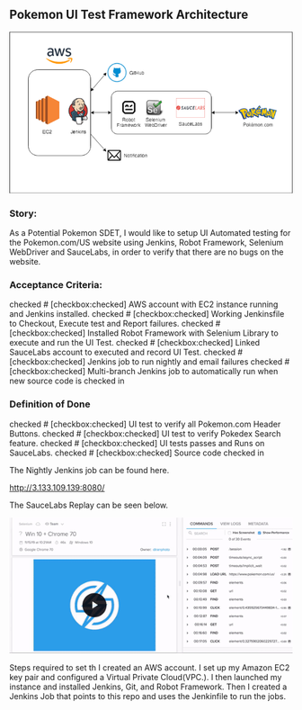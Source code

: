 ## Pokemon UI Test Framework Architecture


![Test Framework Architecture](Pokemon.png)



### Story:
As a Potential Pokemon SDET, I would like to setup UI Automated testing for the Pokemon.com/US website using Jenkins, Robot Framework, Selenium WebDriver and SauceLabs, in order to verify that there are no bugs on the website.

### Acceptance Criteria:
checked # [checkbox:checked] AWS account with EC2 instance running and Jenkins installed.
checked # [checkbox:checked] Working Jenkinsfile to Checkout, Execute test and Report failures.
checked # [checkbox:checked] Installed Robot Framework with Selenium Library to execute and run the UI Test.
checked # [checkbox:checked] Linked SauceLabs account to executed and record UI Test.
checked # [checkbox:checked] Jenkins job to run nightly and email failures
checked # [checkbox:checked] Multi-branch Jenkins job to automatically run when new source code is checked in

### Definition of Done
checked # [checkbox:checked] UI test to verify all Pokemon.com Header Buttons.
checked # [checkbox:checked] UI test to verify Pokedex Search feature.
checked # [checkbox:checked] UI tests passes and Runs on SauceLabs.
checked # [checkbox:checked] Source code checked in


The Nightly Jenkins job can be found here.

http://3.133.109.139:8080/

The SauceLabs Replay can be seen below.


![SauceLab_Replau](saucelab_replay.gif)


Steps required to set th
I created an AWS account. I set up my Amazon EC2 key pair and configured a Virtual Private Cloud(VPC.).
I then launched my instance and installed Jenkins, Git, and Robot Framework.
Then I created a Jenkins Job that points to this repo and uses the Jenkinfile to run the jobs.


